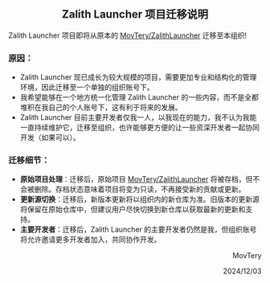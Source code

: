 <h2 style="text-align: center;">Zalith Launcher 项目迁移说明</h2>

Zalith Launcher 项目即将从原本的 [MovTery/ZalithLauncher](https://github.com/MovTery/ZalithLauncher) 迁移至本组织!

### 原因：
- Zalith Launcher 现已成长为较大规模的项目，需要更加专业和结构化的管理环境，因此迁移至一个单独的组织账号下。
- 我希望能够在一个地方统一化管理 Zalith Launcher 的一些内容，而不是全都堆积在我自己的个人账号下，这有利于将来的发展。
- Zalith Launcher 目前主要开发者仅我一人，以我现在的能力，我不认为我能一直持续维护它，迁移至组织，也许能够更方便的让一些资深开发者一起协同开发（如果可以）。

### 迁移细节：  
- **原始项目处理**：迁移后，原始项目 [MovTery/ZalithLauncher](https://github.com/MovTery/ZalithLauncher) 将被存档，但不会被删除。存档状态意味着项目将变为只读，不再接受新的贡献或更新。
- **更新源切换**：迁移后，新版本更新将以组织内的新仓库为准。旧版本的更新源将保留在原始仓库中，但建议用户尽快切换到新仓库以获取最新的更新和支持。
- **主要开发者**：迁移后，Zalith Launcher 的主要开发者仍然是我，但组织账号将允许邀请更多开发者加入，共同协作开发。

<div style="text-align: right;">
    <p>MovTery</p>
    <p>2024/12/03</p>
</div>